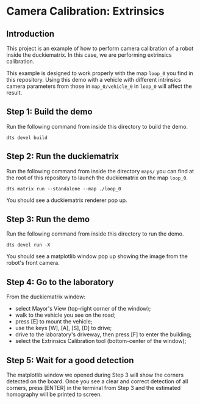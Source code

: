 # Camera Calibration: Extrinsics

## Introduction

This project is an example of how to perform camera calibration
of a robot inside the duckiematrix.
In this case, we are performing extrinsics calibration.

This example is designed to work properly with the map `loop_0` you find
in this repository.
Using this demo with a vehicle with different intrinsics camera
parameters from those in `map_0/vehicle_0` in `loop_0` will affect
the result.


## Step 1: Build the demo

Run the following command from inside this directory to build the demo.

```shell
dts devel build
```

## Step 2: Run the duckiematrix

Run the following command from inside the directory `maps/` you can
find at the root of this repository to launch the duckiematrix on the
map `loop_0`.

```shell
dts matrix run --standalone --map ./loop_0
```

You should see a duckiematrix renderer pop up.


## Step 3: Run the demo

Run the following command from inside this directory to run the demo.

```shell
dts devel run -X
```

You should see a matplotlib window pop up showing the image from the
robot's front camera.


## Step 4: Go to the laboratory

From the duckiematrix window: 
- select Mayor's View (top-right corner of the window);
- walk to the vehicle you see on the road;
- press [E] to mount the vehicle;
- use the keys [W], [A], [S], [D] to drive;
- drive to the laboratory's driveway, then press [F] to enter the building;
- select the Extrinsics Calibration tool (bottom-center of the window);


## Step 5: Wait for a good detection

The matplotlib window we opened during Step 3 will show the corners detected 
on the board. Once you see a clear and correct detection of all corners, 
press [ENTER] in the terminal from Step 3 and the estimated homography
will be printed to screen.
